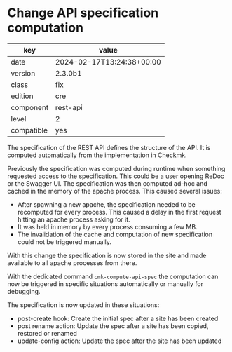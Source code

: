 [//]: # (werk v2)
# Change API specification computation

key        | value
---------- | ---
date       | 2024-02-17T13:24:38+00:00
version    | 2.3.0b1
class      | fix
edition    | cre
component  | rest-api
level      | 2
compatible | yes

The specification of the REST API defines the structure of the API. It is
computed automatically from the implementation in Checkmk.

Previously the specification was computed during runtime when something
requested access to the specification. This could be a user opening ReDoc or the
Swagger UI. The specification was then computed ad-hoc and cached in the memory of the
apache process. This caused several issues:
    
* After spawning a new apache, the specification needed to be recomputed for
  every process. This caused a delay in the first request hitting an
  apache process asking for it.
* It was held in memory by every process consuming a few MB.
* The invalidation of the cache and computation of new specification could not
  be triggered manually.
    
With this change the specification is now stored in the site and made available
to all apache processes from there.
    
With the dedicated command `cmk-compute-api-spec` the computation can now be
triggered in specific situations automatically or manually for debugging.

The specification is now updated in these situations:
    
* post-create hook: Create the initial spec after a site has been created
* post rename action: Update the spec after a site has been copied, restored or renamed
* update-config action: Update the spec after the site has been updated
